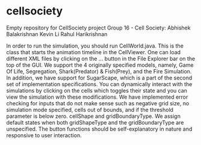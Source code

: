 cellsociety
===========
Empty repository for CellSociety project
Group 16 - Cell Society: 
Abhishek Balakrishnan
Kevin Li
Rahul Harikrishnan

In order to run the simulation, you should run CellWorld.java. This is the class that starts the animation
timeline in the CellViewer.  One can load different XML files by clicking on the ... button in the File Explorer
bar on the top of the GUI.  We support the 4 originally specified models, namely, Game Of Life, Segregation,
Shark(Predator) & Fish(Prey), and the Fire Simulation.  In addition, we have support for SugarScape, which is a part of 
the second set of implementation specifications.  You can dynamically interact with the simulations by 
clicking on the cells which toggles their state and you can view the simulation with these modifications.  We have implemented error checking for inputs that do not make sense
such as negative grid size, no simulation mode specified, cells out of bounds, and if the threshold parameter is below 
zero. cellShape and gridBoundaryType.  We assign default states when both gridShapeType and the gridBoundaryType are unspecified.
The button functions should be self-explanatory in nature and responsive to user interaction.
